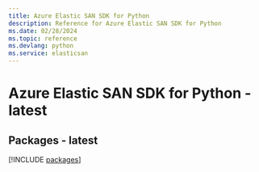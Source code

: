 ```yaml
---
title: Azure Elastic SAN SDK for Python
description: Reference for Azure Elastic SAN SDK for Python
ms.date: 02/28/2024
ms.topic: reference
ms.devlang: python
ms.service: elasticsan
---
```

# Azure Elastic SAN SDK for Python - latest
## Packages - latest
[!INCLUDE [packages](elastic-san-index.md)]
